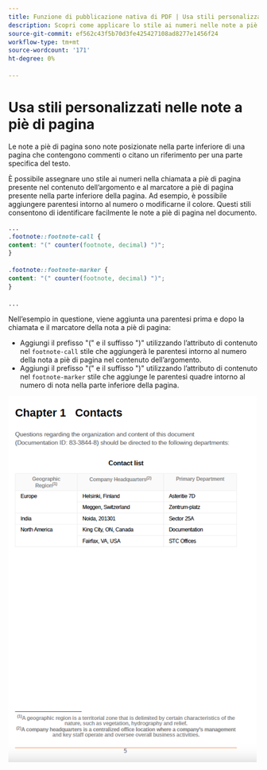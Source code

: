```yaml
---
title: Funzione di pubblicazione nativa di PDF | Usa stili personalizzati nelle note a piè di pagina
description: Scopri come applicare lo stile ai numeri nelle note a piè di pagina.
source-git-commit: ef562c43f5b70d3fe425427108ad8277e1456f24
workflow-type: tm+mt
source-wordcount: '171'
ht-degree: 0%

---
```


# Usa stili personalizzati nelle note a piè di pagina

Le note a piè di pagina sono note posizionate nella parte inferiore di una pagina che contengono commenti o citano un riferimento per una parte specifica del testo.

È possibile assegnare uno stile ai numeri nella chiamata a piè di pagina presente nel contenuto dell’argomento e al marcatore a piè di pagina presente nella parte inferiore della pagina. Ad esempio, è possibile aggiungere parentesi intorno al numero o modificarne il colore. Questi stili consentono di identificare facilmente le note a piè di pagina nel documento.

```css
...
.footnote::footnote-call { 
content: "(" counter(footnote, decimal) ")"; 
} 

.footnote::footnote-marker { 
content: "(" counter(footnote, decimal) ")"; 
} 

...
```

Nell’esempio in questione, viene aggiunta una parentesi prima e dopo la chiamata e il marcatore della nota a piè di pagina:

* Aggiungi il prefisso &quot;(&quot; e il suffisso &quot;)&quot; utilizzando l’attributo di contenuto nel `footnote-call` stile che aggiungerà le parentesi intorno al numero della nota a piè di pagina nel contenuto dell’argomento.
* Aggiungi il prefisso &quot;(&quot; e il suffisso &quot;)&quot; utilizzando l’attributo di contenuto nel `footnote-marker` stile che aggiunge le parentesi quadre intorno al numero di nota nella parte inferiore della pagina.

<img src="./assets/pdf-output-footer-numbers.png" alt="Piè di pagina nell’output di PDF" width="500">
